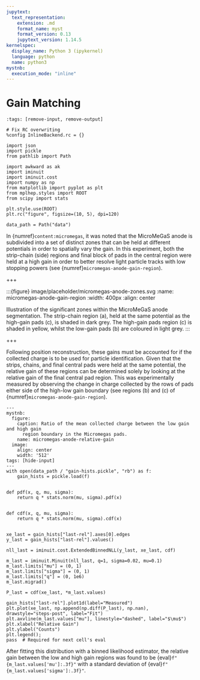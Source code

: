 ```yaml
---
jupytext:
  text_representation:
    extension: .md
    format_name: myst
    format_version: 0.13
    jupytext_version: 1.14.5
kernelspec:
  display_name: Python 3 (ipykernel)
  language: python
  name: python3
mystnb:
  execution_mode: "inline"
---
```


# Gain Matching

```{code-cell}
:tags: [remove-input, remove-output]

# Fix RC overwriting
%config InlineBackend.rc = {}

import json
import pickle
from pathlib import Path

import awkward as ak
import iminuit
import iminuit.cost
import numpy as np
from matplotlib import pyplot as plt
from mplhep.styles import ROOT
from scipy import stats

plt.style.use(ROOT)
plt.rc("figure", figsize=(10, 5), dpi=120)

data_path = Path("data")
```

In {numref}`content:micromegas`, it was noted that the MicroMeGaS anode is subdivided into a set of distinct zones that can be held at different potentials in order to spatially vary the gain. In this experiment, both the strip-chain (side) regions and final block of pads in the central region were held at a high gain in order to better resolve light particle tracks with low stopping powers (see {numref}`micromegas-anode-gain-region`).

+++

:::{figure} image/placeholder/micromegas-anode-zones.svg
:name: micromegas-anode-gain-region
:width: 400px
:align: center

Illustration of the significant zones within the MicroMeGaS anode segmentation. The strip-chain region (a), held at the same potential as the high-gain pads (c), is shaded in dark grey. The high-gain pads region (c) is shaded in yellow, whilst the low-gain pads (b) are coloured in light grey.
:::

+++

Following position reconstruction, these gains must be accounted for if the collected charge is to be used for particle identification. Given that the strips, chains, and final central pads were held at the same potential, the relative gain of these regions can be determined solely by looking at the relative gain of the final central pad region. This was experimentally measured by observing the change in charge collected by the rows of pads either side of the high-low gain boundary (see regions (b) and (c) of {numref}`micromegas-anode-gain-region`).

```{code-cell}
---
mystnb:
  figure:
    caption: Ratio of the mean collected charge between the low gain and high gain
      region boundary in the Micromegas pads.
    name: micromegas-anode-relative-gain
  image:
    align: center
    width: '512'
tags: [hide-input]
---
with open(data_path / "gain-hists.pickle", "rb") as f:
    gain_hists = pickle.load(f)


def pdf(x, q, mu, sigma):
    return q * stats.norm(mu, sigma).pdf(x)


def cdf(x, q, mu, sigma):
    return q * stats.norm(mu, sigma).cdf(x)


xe_last = gain_hists["last-rel"].axes[0].edges
y_last = gain_hists["last-rel"].values()

nll_last = iminuit.cost.ExtendedBinnedNLL(y_last, xe_last, cdf)

m_last = iminuit.Minuit(nll_last, q=1, sigma=0.02, mu=0.1)
m_last.limits["mu"] = (0, 1)
m_last.limits["sigma"] = (0, 1)
m_last.limits["q"] = (0, 1e6)
m_last.migrad()

P_last = cdf(xe_last, *m_last.values)

gain_hists["last-rel"].plot1d(label="Measured")
plt.plot(xe_last, np.append(np.diff(P_last), np.nan), drawstyle="steps-post", label="Fit")
plt.axvline(m_last.values["mu"], linestyle="dashed", label="$\mu$")
plt.xlabel("Relative Gain")
plt.ylabel("Counts")
plt.legend();
pass  # Required for next cell's eval
```

After fitting this distribution with a binned likelihood estimator, the relative gain between the low and high gain regions was found to be {eval}`f"{m_last.values['mu']:.3f}"` with a standard deviation of {eval}`f"{m_last.values['sigma']:.3f}"`.
